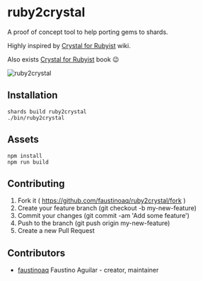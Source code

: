 # ruby2crystal

A proof of concept tool to help porting gems to shards.

Highly inspired by [Crystal for Rubyist](https://github.com/crystal-lang/crystal/wiki/Crystal-for-Rubyists) wiki.

Also exists [Crystal for Rubyist](http://www.crystalforrubyists.com/) book :wink:

![ruby2crystal](https://i.imgur.com/ouPu9gO.png)

## Installation

```shellsession
shards build ruby2crystal
./bin/ruby2crystal
```

## Assets

```shellsession
npm install
npm run build
```

## Contributing

1. Fork it ( https://github.com/faustinoaq/ruby2crystal/fork )
2. Create your feature branch (git checkout -b my-new-feature)
3. Commit your changes (git commit -am 'Add some feature')
4. Push to the branch (git push origin my-new-feature)
5. Create a new Pull Request

## Contributors

- [faustinoaq](https://github.com/faustinoaq) Faustino Aguilar - creator, maintainer
